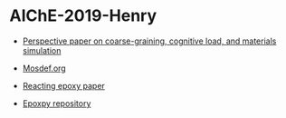 # AIChE-2019-Henry

- [Perspective paper on coarse-graining, cognitive load, and materials simulation](https://www.sciencedirect.com/science/article/pii/S0927025619304203)

- [Mosdef.org](https://mosdef.org/)

- [Reacting epoxy paper](https://www.worldscientific.com/doi/10.1142/S0219633618400059)
- [Epoxpy repository](https://bitbucket.org/cmelab/epoxpy/src/dev/)

